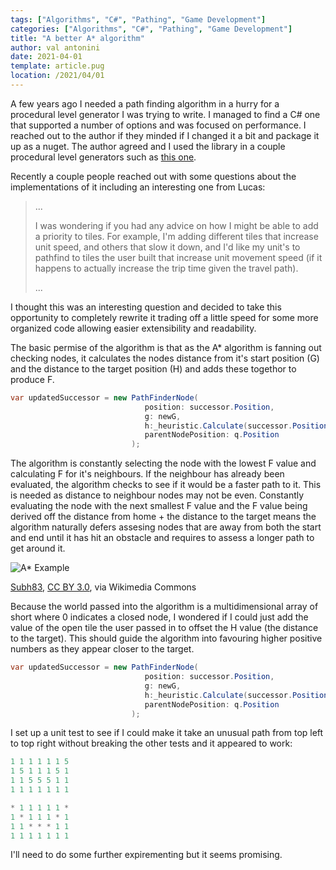 ```yaml
---
tags: ["Algorithms", "C#", "Pathing", "Game Development"]
categories: ["Algorithms", "C#", "Pathing", "Game Development"]
title: "A better A* algorithm"
author: val antonini 
date: 2021-04-01 
template: article.pug 
location: /2021/04/01
---
```


A few years ago I needed a path finding algorithm in a hurry for a procedural level generator I was trying to write. I
managed to find a C# one that supported a number of options and was focused on performance. I reached out to the author
if they minded if I changed it a bit and package it up as a nuget. The author agreed and I used the library in a couple
procedural level generators such as [this one](/2018/09/30).

Recently a couple people reached out with some questions about the implementations of it including an interesting one
from Lucas:

> ...
>
> I was wondering if you had any advice on how I might be able to add a priority to tiles.
> For example, I'm adding different tiles that increase unit speed, and others that slow it down,
> and I'd like my unit's to pathfind to tiles the user built that increase unit movement speed
> (if it happens to actually increase the trip time given the travel path).
>
> ...

I thought this was an interesting question and decided to take this opportunity to completely rewrite it trading off a
little speed for some more organized code allowing easier extensibility and readability.

The basic permise of the algorithm is that as the A* algorithm is fanning out checking nodes, it calculates the nodes
distance from it's start position (G) and the distance to the target position (H) and adds these togethor to produce F.

```cs
var updatedSuccessor = new PathFinderNode(
                              position: successor.Position,
                              g: newG,
                              h:_heuristic.Calculate(successor.Position, end),
                              parentNodePosition: q.Position
                           );
```

The algorithm is constantly selecting the node with the lowest F value and calculating F for it's neighbours. If the
neighbour has already been evaluated, the algorithm checks to see if it would be a faster path to it. This is needed as
distance to neighbour nodes may not be even. Constantly evaluating the node with the next smallest F value and the F
value being derived off the distance from home + the distance to the target means the algorithm naturally defers assesing
nodes that are away from both the start and end until it has hit an obstacle and requires to assess a longer path to get
around it.

![A* Example](/images/posts/20210401/Astarpathfinding.gif "A* Example")

<div class="image-attribution">
    <a href="https://commons.wikimedia.org/wiki/File:Astar_progress_animation.gif">Subh83</a>, <a href="https://creativecommons.org/licenses/by/3.0">CC BY 3.0</a>, via Wikimedia Commons
</div>

Because the world passed into the algorithm is a multidimensional array of short where 0 indicates a closed node, I
wondered if I could just add the value of the open tile the user passed in to offset the H value (the distance to
the target). This should guide the algorithm into favouring higher positive numbers as they appear closer to the target.

```cs
var updatedSuccessor = new PathFinderNode(
                              position: successor.Position,
                              g: newG,
                              h:_heuristic.Calculate(successor.Position, end) - _world[successor.Position],
                              parentNodePosition: q.Position
                           );
```

I set up a unit test to see if I could make it take an unusual path from top left to top right without breaking the
other tests and it appeared to work:

```cs
1 1 1 1 1 1 5
1 5 1 1 1 5 1
1 1 5 5 5 1 1
1 1 1 1 1 1 1

* 1 1 1 1 1 * 
1 * 1 1 1 * 1 
1 1 * * * 1 1 
1 1 1 1 1 1 1 
```

I'll need to do some further expirementing but it seems promising.
